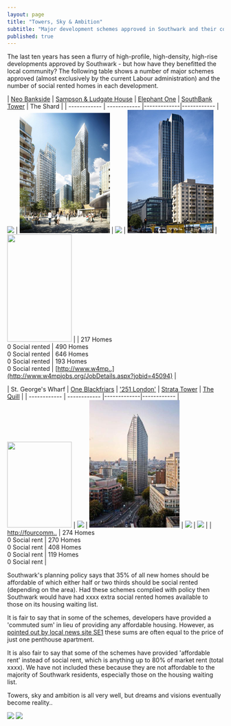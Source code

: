 ```yaml
---
layout: page
title: "Towers, Sky & Ambition"
subtitle: "Major development schemes approved in Southwark and their contribution to local housing need"
published: true
---
```

The last ten years has seen a flurry of high-profile, high-density, high-rise developments approved by Southwark - but how have they benefitted the local community? The following table shows a number of major schemes approved (almost exclusively by the current Labour administration) and the number of social rented homes in each development.

| [Neo Bankside](/neo-bankside) | [Sampson & Ludgate House](http://35percent.org/ludgate-and-sampson/) | [Elephant One](/tribeca-square) | [SouthBank Tower](http://www.london-se1.co.uk/news/view/8222) | The Shard | 
| ------------ | ------------ |-------------|------------
| <img src="http://www.e-architect.co.uk/images/jpgs/london/neo_bankside_n220912_n.jpg" width="210"> | <img src="/img/slhouse.jpg" width="210"> | <img src="http://35percent.org/img/elephantone.jpg" width="210"> | <img src="/img/sbanktower.jpg" width="200"> | <img src="http://www.travelsignposts.com/London/files/2012/07/Shard_588.jpg" width="150" height="250"> |
| 217 Homes<br>0 Social rented | 490 Homes<br>0 Social rented | 646 Homes<br> 0 Social rented | 193 Homes<br>0 Social rented | [http://www.w4mp..](http://www.w4mpjobs.org/JobDetails.aspx?jobid=45094) |



| St. George's Wharf | [One Blackfriars](/one-blackfriars/) | ['251 London'](/eileen-house) | [Strata Tower](/strata-tower) | [The Quill](/the-quill) | 
| ------------ | ------------ |-------------|------------
| <img src="http://www.skyscrapernews.com/images/pics/119TheTowerOneStGeorgeWharf_pic2.jpg" width="150" height="200"> | <img src="http://35percent.org/img/obcgi.jpg" width="210"> | <img src="/img/251london.jpg" width="210"> | <img src="http://www.e-architect.co.uk/images/jpgs/london/strata_se1_bfls060410_wp.jpg" width="210"> | <img src="http://www.london-se1.co.uk/news/imageuploads/1291215503_80.177.117.97.jpg" width="210"> |
| [http://fourcomm..](https://www.fourcommunications.com/work-gallery/media-and-marketing-st-george) | 274 Homes<br> 0 Social rent | 270 Homes<br>0 Social rent | 408 Homes<br>0 Social rent | 119 Homes<br>0 Social rent |

Southwark's planning policy says that 35% of all new homes should be affordable of which either half or two thirds should be social rented (depending on the area). Had these schemes complied with policy then Southwark would have had xxxx extra social rented homes available to those on its housing waiting list.

It is fair to say that in some of the schemes, developers have provided a 'commuted sum' in lieu of providing any affordable housing. However, as [pointed out by local news site SE1](http://www.london-se1.co.uk/news/view/8222) these sums are often equal to the price of just one penthouse apartment.

It is also fair to say that some of the schemes have provided 'affordable rent' instead of social rent, which is anything up to 80% of market rent (total xxxx). We have not included these because they are not affordable to the majority of Southwark residents, especially those on the housing waiting list.

Towers, sky and ambition is all very well, but dreams and visions eventually become reality..

![](/towersskyambition.jpg) ![](/dreamsvisionsreality.jpg)
